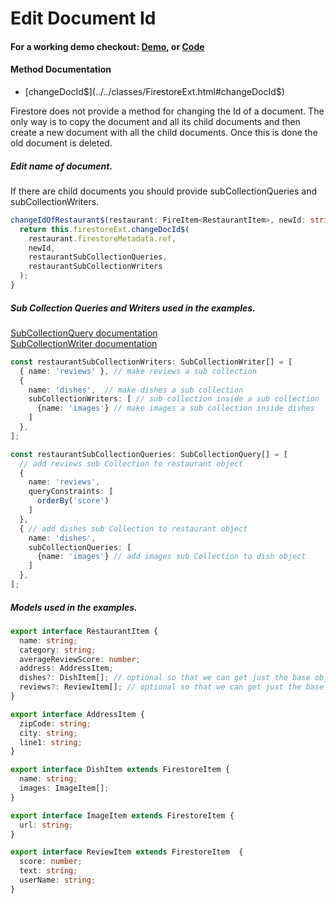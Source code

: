 # Edit Document Id

#### For a working demo checkout: [Demo](https://fir-extended-demo.web.app/demo/), or [Code](https://github.com/Tylder/firestore-extended/tree/master/projects/firestore-extended)

#### Method Documentation

- [changeDocId$](../../classes/FirestoreExt.html#changeDocId$)

Firestore does not provide a method for changing the Id of a document. The only way is to copy the document and all its child documents and
then create a new document with all the child documents. Once this is done the old document is deleted.

##### Edit name of document.

If there are child documents you should provide subCollectionQueries and subCollectionWriters.

```ts
changeIdOfRestaurant$(restaurant: FireItem<RestaurantItem>, newId: string): Observable<FireItem<RestaurantItem>> {
  return this.firestoreExt.changeDocId$(
    restaurant.firestoreMetadata.ref,
    newId,
    restaurantSubCollectionQueries,
    restaurantSubCollectionWriters
  );
}
```

##### Sub Collection Queries and Writers used in the examples.

[SubCollectionQuery documentation](../../interfaces/SubCollectionQuery.html)
<br>
[SubCollectionWriter documentation](../../interfaces/SubCollectionWriter.html)

```typescript
const restaurantSubCollectionWriters: SubCollectionWriter[] = [
  { name: 'reviews' }, // make reviews a sub collection
  {
    name: 'dishes',  // make dishes a sub collection
    subCollectionWriters: [ // sub collection inside a sub collection
      {name: 'images'} // make images a sub collection inside dishes
    ]
  },
];

const restaurantSubCollectionQueries: SubCollectionQuery[] = [
  // add reviews sub Collection to restaurant object
  {
    name: 'reviews',
    queryConstraints: [
      orderBy('score')
    ]
  },
  { // add dishes sub Collection to restaurant object
    name: 'dishes',
    subCollectionQueries: [
      {name: 'images'} // add images sub Collection to dish object
    ]
  },
];
```

##### Models used in the examples.

```typescript
export interface RestaurantItem {
  name: string;
  category: string;
  averageReviewScore: number;
  address: AddressItem;
  dishes?: DishItem[]; // optional so that we can get just the base object to display in a list
  reviews?: ReviewItem[]; // optional so that we can get just the base object to display in a list
}

export interface AddressItem {
  zipCode: string;
  city: string;
  line1: string;
}

export interface DishItem extends FirestoreItem {
  name: string;
  images: ImageItem[];
}

export interface ImageItem extends FirestoreItem {
  url: string;
}

export interface ReviewItem extends FirestoreItem  {
  score: number;
  text: string;
  userName: string;
}
```
